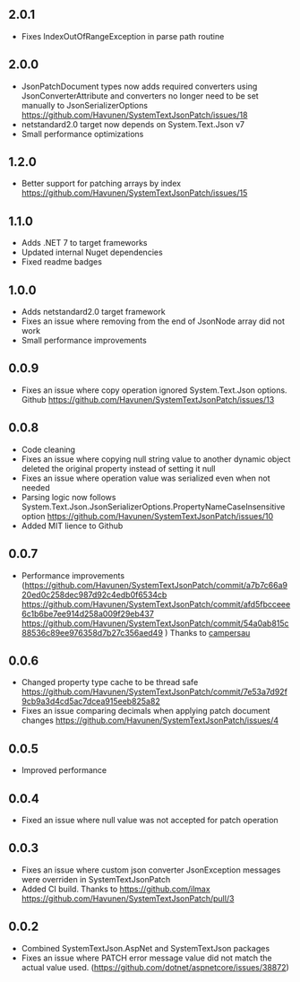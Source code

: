 ## 2.0.1
- Fixes IndexOutOfRangeException in parse path routine

## 2.0.0
- JsonPatchDocument types now adds required converters using JsonConverterAttribute and converters no longer need to be set manually to JsonSerializerOptions https://github.com/Havunen/SystemTextJsonPatch/issues/18
- netstandard2.0 target now depends on System.Text.Json v7
- Small performance optimizations

## 1.2.0
- Better support for patching arrays by index https://github.com/Havunen/SystemTextJsonPatch/issues/15

## 1.1.0
- Adds .NET 7 to target frameworks
- Updated internal Nuget dependencies
- Fixed readme badges

## 1.0.0
- Adds netstandard2.0 target framework
- Fixes an issue where removing from the end of JsonNode array did not work
- Small performance improvements

## 0.0.9
- Fixes an issue where copy operation ignored System.Text.Json options. Github https://github.com/Havunen/SystemTextJsonPatch/issues/13

## 0.0.8
- Code cleaning
- Fixes an issue where copying null string value to another dynamic object deleted the original property instead of setting it null
- Fixes an issue where operation value was serialized even when not needed
- Parsing logic now follows System.Text.Json.JsonSerializerOptions.PropertyNameCaseInsensitive option https://github.com/Havunen/SystemTextJsonPatch/issues/10
- Added MIT lience to Github

## 0.0.7
- Performance improvements (https://github.com/Havunen/SystemTextJsonPatch/commit/a7b7c66a920ed0c258dec987d92c4edb0f6534cb https://github.com/Havunen/SystemTextJsonPatch/commit/afd5fbcceee6c1b6be7ee914d258a009f29eb437 https://github.com/Havunen/SystemTextJsonPatch/commit/54a0ab815c88536c89ee976358d7b27c356aed49 ) Thanks to [campersau](https://github.com/campersau)

## 0.0.6
- Changed property type cache to be thread safe https://github.com/Havunen/SystemTextJsonPatch/commit/7e53a7d92f9cb9a3d4cd5ac7dcea915eeb825a82
- Fixes an issue comparing decimals when applying patch document changes https://github.com/Havunen/SystemTextJsonPatch/issues/4

## 0.0.5
- Improved performance

## 0.0.4
- Fixed an issue where null value was not accepted for patch operation

## 0.0.3
- Fixes an issue where custom json converter JsonException messages were overriden in SystemTextJsonPatch
- Added CI build. Thanks to https://github.com/ilmax https://github.com/Havunen/SystemTextJsonPatch/pull/3


## 0.0.2

- Combined SystemTextJson.AspNet and SystemTextJson packages
- Fixes an issue where PATCH error message value did not match the actual value used. (https://github.com/dotnet/aspnetcore/issues/38872)
